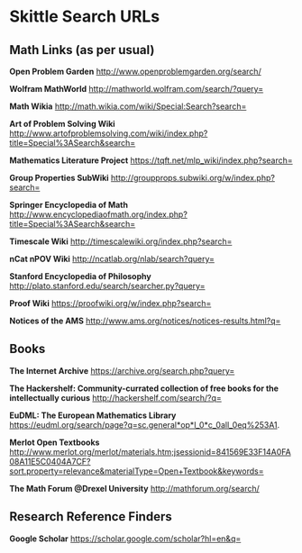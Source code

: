 # Skittle Search URLs


## Math Links (as per usual)

**Open Problem Garden**
http://www.openproblemgarden.org/search/

**Wolfram MathWorld**
http://mathworld.wolfram.com/search/?query=

**Math Wikia**
http://math.wikia.com/wiki/Special:Search?search=

**Art of Problem Solving Wiki**
http://www.artofproblemsolving.com/wiki/index.php?title=Special%3ASearch&search=

**Mathematics Literature Project**
https://tqft.net/mlp_wiki/index.php?search=

**Group Properties SubWiki**
http://groupprops.subwiki.org/w/index.php?search=

**Springer Encyclopedia of Math**
http://www.encyclopediaofmath.org/index.php?title=Special%3ASearch&search=

**Timescale Wiki**
http://timescalewiki.org/index.php?search=

**nCat nPOV Wiki**
http://ncatlab.org/nlab/search?query=

**Stanford Encyclopedia of Philosophy**
http://plato.stanford.edu/search/searcher.py?query=

**Proof Wiki**
https://proofwiki.org/w/index.php?search=

**Notices of the AMS**
http://www.ams.org/notices/notices-results.html?q=


## Books

**The Internet Archive**
https://archive.org/search.php?query=

**The Hackershelf: Community-currated collection of free books for the intellectually curious**
http://hackershelf.com/search/?q=

**EuDML: The European Mathematics Library**
https://eudml.org/search/page?q=sc.general*op*l_0*c_0all_0eq%253A1.

**Merlot Open Textbooks**
http://www.merlot.org/merlot/materials.htm;jsessionid=841569E33F14A0FA08A11E5C0404A7CF?sort.property=relevance&materialType=Open+Textbook&keywords=

**The Math Forum @Drexel University**
http://mathforum.org/search/


## Research Reference Finders

**Google Scholar**
https://scholar.google.com/scholar?hl=en&q=



